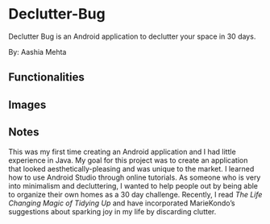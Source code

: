 # Declutter-Bug
Declutter Bug is an Android application to declutter your space in 30 days.

By: Aashia Mehta

## Functionalities
## Images
## Notes

This was my first time creating an Android application and I had little experience in Java. My goal for this project was to create an application that looked aesthetically-pleasing and was unique to the market. I learned how to use Android Studio through online tutorials. As someone who is very into minimalism and decluttering, I wanted to help people out by being able to organize their own homes as a 30 day challenge. Recently, I read <i>The Life Changing Magic of Tidying Up</i> and have incorporated MarieKondo’s suggestions about sparking joy in my life by discarding clutter.
